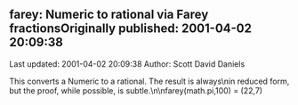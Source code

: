 ## farey: Numeric to rational via Farey fractionsOriginally published: 2001-04-02 20:09:38 
Last updated: 2001-04-02 20:09:38 
Author: Scott David Daniels 
 
This converts a Numeric to a rational.  The result is always\nin reduced form, but the proof, while possible, is subtle.\n\nfarey(math.pi,100) = (22,7)